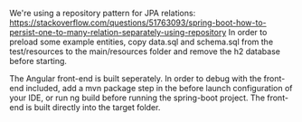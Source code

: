 We're using a repository pattern for JPA relations: https://stackoverflow.com/questions/51763093/spring-boot-how-to-persist-one-to-many-relation-separately-using-repository
In order to preload some example entities, copy data.sql and schema.sql from the test/resources to the main/resources folder and remove the h2 database before starting.

The Angular front-end is built seperately. In order to debug with the front-end included, add a mvn package step in the before launch configuration of your IDE, or run ng build before running the spring-boot project. The front-end is built directly into the target folder.
